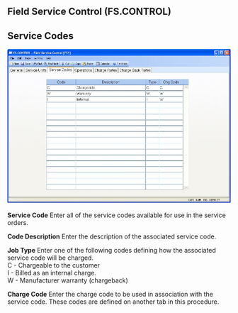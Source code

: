 ##  Field Service Control (FS.CONTROL)

<PageHeader />

##  Service Codes

![](./FS-CONTROL-3.jpg)

**Service Code** Enter all of the service codes available for use in the
service orders.  
  
**Code Description** Enter the description of the associated service code.  
  
**Job Type** Enter one of the following codes defining how the associated
service code will be charged.  
C - Chargeable to the customer  
I - Billed as an internal charge.  
W - Manufacturer warranty (chargeback)  
  
**Charge Code** Enter the charge code to be used in association with the
service code. These codes are defined on another tab in this procedure.  
  
  
<badge text= "Version 8.10.57" vertical="middle" />

<PageFooter />